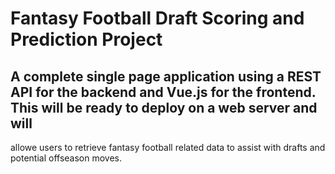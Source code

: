 # Fantasy Football Draft Scoring and Prediction Project

## A complete single page application using a REST API for the backend and Vue.js for the frontend. This will be ready to deploy on a web server and will
allowe users to retrieve fantasy football related data to assist with drafts and potential offseason moves.
